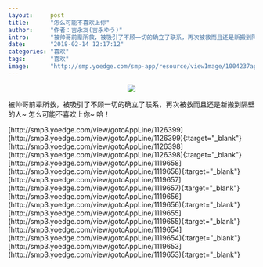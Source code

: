 ```yaml
---
layout:     post
title:      "怎么可能不喜欢上你"
author:     "作者：吉永友(吉永ゆう)"
intro:      "被帅哥前辈所救，被吸引了不顾一切的确立了联系，再次被救而且还是新搬到隔壁的人~ 怎么可能不喜欢上你~ 哈！"
date:       "2018-02-14 12:17:12"
categories: "喜欢"
tags:       "喜欢"
image:      "http://smp.yoedge.com/smp-app/resource/viewImage/1004237appline.png"
---
```

<div style="text-align: center">
<p><img src="http://smp.yoedge.com/smp-app/resource/viewImage/1004237appline.png"/></p>
</div>
<p class="post-meta">
<span>被帅哥前辈所救，被吸引了不顾一切的确立了联系，再次被救而且还是新搬到隔壁的人~ 怎么可能不喜欢上你~ 哈！</span>
</p>
[http://smp3.yoedge.com/view/gotoAppLine/1126399](http://smp3.yoedge.com/view/gotoAppLine/1126399){:target="_blank"}
[http://smp3.yoedge.com/view/gotoAppLine/1126398](http://smp3.yoedge.com/view/gotoAppLine/1126398){:target="_blank"}
[http://smp3.yoedge.com/view/gotoAppLine/1119658](http://smp3.yoedge.com/view/gotoAppLine/1119658){:target="_blank"}
[http://smp3.yoedge.com/view/gotoAppLine/1119657](http://smp3.yoedge.com/view/gotoAppLine/1119657){:target="_blank"}
[http://smp3.yoedge.com/view/gotoAppLine/1119656](http://smp3.yoedge.com/view/gotoAppLine/1119656){:target="_blank"}
[http://smp3.yoedge.com/view/gotoAppLine/1119655](http://smp3.yoedge.com/view/gotoAppLine/1119655){:target="_blank"}
[http://smp3.yoedge.com/view/gotoAppLine/1119654](http://smp3.yoedge.com/view/gotoAppLine/1119654){:target="_blank"}
[http://smp3.yoedge.com/view/gotoAppLine/1119653](http://smp3.yoedge.com/view/gotoAppLine/1119653){:target="_blank"}



